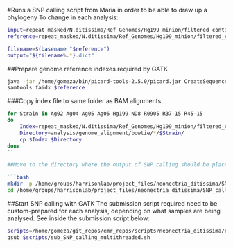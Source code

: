#Runs a SNP calling script from Maria in order to be able to draw up a phylogeny
To change in each analysis:

```bash
input=repeat_masked/N.ditissima/Ref_Genomes/Hg199_minion/filtered_contigs
reference=repeat_masked/N.ditissima/Ref_Genomes/Hg199_minion/filtered_contigs/N.ditissima_contigs_unmasked.fa

filename=$(basename "$reference")
output="${filename%.*}.dict"
```

##Prepare genome reference indexes required by GATK

```bash
java -jar /home/gomeza/bin/picard-tools-2.5.0/picard.jar CreateSequenceDictionary R=$reference O=$input/$output
samtools faidx $reference
```

###Copy index file to same folder as BAM alignments

```bash
for Strain in Ag02 Ag04 Ag05 Ag06 Hg199 ND8 R0905 R37-15 R45-15
do
    Index=repeat_masked/N.ditissima/Ref_Genomes/Hg199_minion/filtered_contigs/N.ditissima_contigs_unmasked.fa.fai
    Directory=analysis/genome_alignment/bowtie/*/$Strain/
    cp $Index $Directory
done
``

##Move to the directory where the output of SNP calling should be placed

```bash
mkdir -p /home/groups/harrisonlab/project_files/neonectria_ditissima/SNP_calling
cd /home/groups/harrisonlab/project_files/neonectria_ditissima/SNP_calling
```

##Start SNP calling with GATK
The submission script required need to be custom-prepared for each analysis, depending on what samples are being analysed.
See inside the submission script below:

```bash
scripts=/home/gomeza/git_repos/emr_repos/scripts/neonectria_ditissima/Popgen_analysis/snp
qsub $scripts/sub_SNP_calling_multithreaded.sh
```
